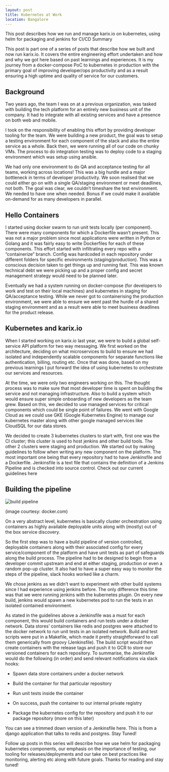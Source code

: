```yaml
---
layout: post
title: Kubernetes at Work
location: Bangalore
---
```



This post describes how we run and manage karix.io on kubernetes, using helm for packaging and jenkins for CI/CD 
Summary
 
This post is part one of a series of posts that describe how we built and now run karix.io. It covers the entire engineering effort undertaken and how and why we got here based on past learnings and experiences. It is my journey from a docker-compose PoC to kubernetes in production with the primary goal of improving developer/ops productivity and as a result ensuring a high uptime and quality of service for our customers.
 
## Background
 
Two years ago, the team I was on at a previous organization, was tasked with building the tech platform for an entirely new business unit of the company. It had to integrate with all existing services and have a presence on both web and mobile.
 
I took on the responsibility of enabling this effort by providing developer tooling for the team. We were building a new product, the goal was to setup a testing environment for each component of the stack and also the entire service as a whole. Back then, we were running all of our code on chunky VMs. The process to do integration testing was to deploy code to a staging environment which was setup using ansible.
 
We had only one environment to do QA and acceptance testing for all teams, working across locations! This was a big hurdle and a major bottleneck in terms of developer productivity. We soon realised that we could either go on with a single QA/staging environment or meet deadlines, not both. The goal was clear, we couldn’t timeshare the test environment. We needed to have one when needed. Bonus if we could make it available on-demand for as many developers in parallel.
 
## Hello Containers
 
I started using docker swarm to run unit tests locally (per component). There were many components for which a Dockerfile wasn’t present. This was not a major problem since most applications were written in Python or Golang and it was fairly easy to write Dockerfiles for each of these components. This effort started with infiltrating every repo with a “containerize” branch. Config was hardcoded in each repository under different folders for specific environments (staging/production). This was a conscious decision taken to get things up and running fast. This was known technical debt we were picking up and a proper config and secret management strategy would need to be planned later.
 
Eventually we had a system running on docker-compose (for developers to work and test on their local machines) and kubernetes in staging for QA/acceptance testing.  While we never got to containerising the production environment, we were able to ensure we went past the hurdle of a shared staging environment and as a result were able to meet business deadlines for the product release.
 
## Kubernetes and karix.io
 
When I started working on karix.io last year, we were to build a global self-service API platform for two way messaging. We first worked on the architecture, deciding on what microservices to build to ensure we had isolated and independently scalable components for separate functions like authentication, billing, routing etc. Once that was done, based on my previous learnings I put forward the idea of using kubernetes to orchestrate our services and resources.
 
At the time, we were only two engineers working on this. The thought process was to make sure that most developer time is spent on building the service and not managing infrastructure. Also to build a system which would ensure super simple onboarding of new developers as the team grew. Based on this, we decided to use managed services for critical components which could be single point of failures. We went with Google Cloud as we could use GKE (Google Kubernetes Engine) to manage our kubernetes master along with other google managed services like CloudSQL for our data stores.
 
We decided to create 3 kubernetes clusters to start with, first one was the CI cluster; this cluster is used to host jenkins and other build tools. The other 2 clusters were staging and production. We started out by making guidelines to follow when writing any new component on the platform. The most important one being that every repository had to have Jenkinsfile and a Dockerfile. Jenkinsfile is a text file that contains the definition of a Jenkins Pipeline and is checked into source control. Check out our current guidelines here
 
## Building the pipeline
 
![build pipeline](https://blog.karix.io/hs-fs/hubfs/Screen%20Shot%202018-08-17%20at%201.32.33%20PM.png?width=507&name=Screen%20Shot%202018-08-17%20at%201.32.33%20PM.png)

(image courtesy: docker.com) 
 
On a very abstract level, kubernetes is basically cluster orchestration using containers as highly available deployable units along with (mostly) out of the box service discovery.  
 
So the first step was to have a build pipeline of version controlled, deployable containers along with their associated config for every service/component of the platform and have unit tests as part of safeguards along the build process. The pipeline had to be designed to begin from a developer commit upstream and end at either staging, production or even a random pop-up cluster. It also had to have a super easy way to monitor the steps of the pipeline, slack hooks worked like a charm.
 
We chose jenkins as we didn’t want to experiment with other build systems since I had experience using jenkins before. The only difference this time was that we were running jenkins with the kubernetes plugin. On every new build, jenkins would spawn a new kubernetes pod to run the tests in an isolated contained environment.
 
As stated in the guidelines above a Jenkinsfile was a must for each component, this  would build containers and run tests under a docker network. Data stores’ containers like redis and postgres were attached to the docker network to run unit tests in an isolated network. Build and test scripts were put in a Makefile, which made it pretty straightforward to call them generically from groovy (Jenkinsfile). The build script would then create containers with the release tags and push it to GCR to store our versioned containers for each repository. To summarise, the Jenkinsfile would do the following (in order) and send relevant notifications via slack hooks:
 

- Spawn data store containers under a docker network

- Build the container for that particular repository

- Run unit tests inside the container

- On success, push the container to our internal private registry

- Package the kubernetes config for the repository and push it to our package repository (more on this later)

You can see a trimmed down version of a Jenkinsfile here. This is from a django application that talks to redis and postgres.
Stay Tuned!


Follow up posts in this series will describe how we use helm for packaging kubernetes components, our emphasis on the importance of testing, our tooling for releases/deployments and our take on best practices like monitoring, alerting etc along with future goals. Thanks for reading and stay tuned!
